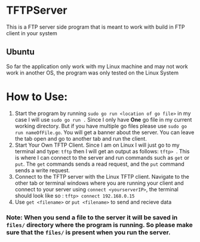 # TFTPServer
This is a FTP server side program that is meant to work with build in FTP client in your system
## Ubuntu
So far the application only work with my Linux machine and may not work work in another OS, the 
program was only tested on the Linux System
# How to Use:
1. Start the program by running `sudo go run <location of go file>` in my case I will use `sudo go run .` Since 
I only have **One** go file in my current working directory. But if you have multiple go files please use `sudo go run nameOfFile.go`. You will 
get a banner about the server. You can leave the tab open and go to another tab and run the client.
2. Start Your Own TFTP Client. Since I am on Linux I will just go to my terminal and type: `tftp` then I will get an output as follows:
`tftp> `. This is where I can connect to the server and run commands such as `get` or `put`. The `get` commands sends a read request, and the
`put` command sends a write request. 
3. Connect to the TFTP server with the Linux TFTP client. Navigate to the other tab or terminal windows where you are running your client and
connect to your server using `connect <yourserverIP>`, the terminal should look like so : `tftp> connect 192.168.0.15`
4. Use `get <filename>` or `put <filename>` to send and recieve data
### Note: When you send a file to the server it will be saved in `files/` directory where the program is running. So please make sure that the `files/` is present when you run the server.


